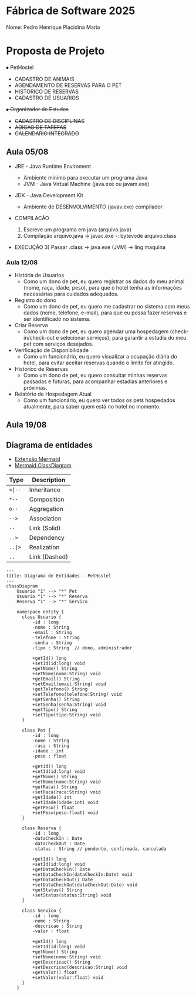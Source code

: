 # Fábrica de Software 2025
Nome: Pedro Henrique Placidina Maria

# Proposta de Projeto

⦁	PetHostel
  *  CADASTRO DE ANIMAIS
  *  AGENDAMENTO DE RESERVAS PARA O PET
  *  HISTORICO DE RESERVAS
  *  CADASTRO DE USUARIOS
    
<s>
 
⦁	Organizador de Estudos
  * CADASTRO DE DISCIPLINAS
  * ADICAO DE TAREFAS
  * CALENDARIO INTEGRADO

</s>

 ## Aula 05/08   

  - JRE - Java Runtime Enviroment
    - Ambiente minimo para executar um programa Java
    - JVM - Java Virtual Machine (java.exe ou javam.exe)

  - JDK - Java Development Kit
    - Ambiente de DESENVOLVIMENTO (javav.exe) compilador

  - COMPILACÃO
    1) Escreve um programa em java (arquivo.java)
    2) Compilação arquivo.java -> javac.exe -: bytevode
    arquivo.class
  - EXECUÇÃO
    3) Passar .class -> java.exe (JVM) -> ling maquina

### Aula 12/08
- História de Usuarios
    - Como um dono de pet, eu quero registrar os dados do meu animal (nome, raça, idade, peso), para que o hotel tenha as informações necessárias para cuidados adequados.
- Registro do dono 
    - Como um dono de pet, eu quero me cadastrar no sistema com meus dados (nome, telefone, e-mail), para que eu possa fazer reservas e ser identificado no sistema.
- Criar Reserva 
    - Como um dono de pet, eu quero agendar uma hospedagem (check-in/check-out e selecionar serviços), para garantir a estadia do meu pet com serviços desejados.
- Verificação de Disponibilidade 
    - Como um funcionário, eu quero visualizar a ocupação diária do hotel, para evitar aceitar reservas quando o limite for atingido.
- Histórico de Reservas 
    - Como um dono de pet, eu quero consultar minhas reservas passadas e futuras, para acompanhar estadias anteriores e próximas.
- Relatório de Hospedagem Atual 
    - Como um funcionário, eu quero ver todos os pets hospedados atualmente, para saber quem está no hotel no momento.
  
## Aula 19/08
## Diagrama de entidades

- [Extensão Mermaid](https://marketplace.visualstudio.com/items?itemName=vstirbu.vscode-mermaid-preview)
- [Mermaid ClassDiagram](https://github.com/mermaid-js/mermaid/blob/develop/packages/mermaid/src/docs/syntax/classDiagram.md)

| Type    | Description   |
| ------- | ------------- |
| `<\|--` | Inheritance   |
| `*--`   | Composition   |
| `o--`   | Aggregation   |
| `-->`   | Association   |
| `--`    | Link (Solid)  |
| `..>`   | Dependency    |
| `..\|>` | Realization   |
| `..`    | Link (Dashed) |

```mermaid
---
title: Diagrama de Entidades - PetHostel
---
classDiagram
    Usuario "1" --> "*" Pet
    Usuario "1" --> "*" Reserva
    Reserva "1" --> "*" Servico

    namespace entity {
      class Usuario {
          -id : long
          -nome : String
          -email : String
          -telefone : String
          -senha : String
          -tipo : String  // dono, administrador

          +getId() long
          +setId(id:long) void
          +getNome() String
          +setNome(nome:String) void
          +getEmail() String
          +setEmail(email:String) void
          +getTelefone() String
          +setTelefone(telefone:String) void
          +getSenha() String
          +setSenha(senha:String) void
          +getTipo() String
          +setTipo(tipo:String) void
      }

      class Pet {
          -id : long
          -nome : String
          -raca : String
          -idade : int
          -peso : float

          +getId() long
          +setId(id:long) void
          +getNome() String
          +setNome(nome:String) void
          +getRaca() String
          +setRaca(raca:String) void
          +getIdade() int
          +setIdade(idade:int) void
          +getPeso() float
          +setPeso(peso:float) void
      }

      class Reserva {
          -id : long
          -dataCheckIn : Date
          -dataCheckOut : Date
          -status : String // pendente, confirmada, cancelada

          +getId() long
          +setId(id:long) void
          +getDataCheckIn() Date
          +setDataCheckIn(dataCheckIn:Date) void
          +getDataCheckOut() Date
          +setDataCheckOut(dataCheckOut:Date) void
          +getStatus() String
          +setStatus(status:String) void
      }

      class Servico {
          -id : long
          -nome : String
          -descricao : String
          -valor : float

          +getId() long
          +setId(id:long) void
          +getNome() String
          +setNome(nome:String) void
          +getDescricao() String
          +setDescricao(descricao:String) void
          +getValor() float
          +setValor(valor:float) void
      }
    }

```







  

    
